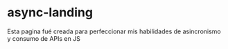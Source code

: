 # async-landing
Esta pagina fué creada para perfeccionar mis habilidades de asincronismo y consumo de APIs en JS
